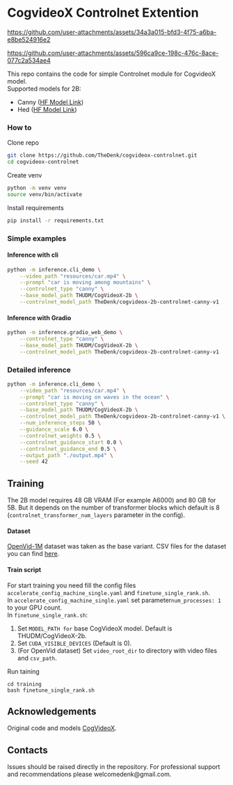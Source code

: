 # CogvideoX Controlnet Extention


https://github.com/user-attachments/assets/34a3a015-bfd3-4f75-a6ba-e8be524916e2

https://github.com/user-attachments/assets/596ca9ce-198c-476c-8ace-077c2a534ae4

This repo contains the code for simple Controlnet module for CogvideoX model.  
Supported models for 2B:
- Canny (<a href="https://huggingface.co/TheDenk/cogvideox-2b-controlnet-canny-v1">HF Model Link</a>) 
- Hed (<a href="https://huggingface.co/TheDenk/cogvideox-2b-controlnet-hed-v1">HF Model Link</a>) 

### How to
Clone repo 
```bash
git clone https://github.com/TheDenk/cogvideox-controlnet.git
cd cogvideox-controlnet
```
  
Create venv  
```bash
python -m venv venv
source venv/bin/activate
```
  
Install requirements
```bash
pip install -r requirements.txt
```
  
### Simple examples
#### Inference with cli
```bash
python -m inference.cli_demo \
    --video_path "resources/car.mp4" \
    --prompt "car is moving among mountains" \
    --controlnet_type "canny" \
    --base_model_path THUDM/CogVideoX-2b \
    --controlnet_model_path TheDenk/cogvideox-2b-controlnet-canny-v1
```

#### Inference with Gradio
```bash
python -m inference.gradio_web_demo \
    --controlnet_type "canny" \
    --base_model_path THUDM/CogVideoX-2b \
    --controlnet_model_path TheDenk/cogvideox-2b-controlnet-canny-v1
```

### Detailed inference
```bash
python -m inference.cli_demo \
    --video_path "resources/car.mp4" \
    --prompt "car is moving on waves in the ocean" \
    --controlnet_type "canny" \
    --base_model_path THUDM/CogVideoX-2b \
    --controlnet_model_path TheDenk/cogvideox-2b-controlnet-canny-v1 \
    --num_inference_steps 50 \
    --guidance_scale 6.0 \
    --controlnet_weights 0.5 \
    --controlnet_guidance_start 0.0 \
    --controlnet_guidance_end 0.5 \
    --output_path "./output.mp4" \
    --seed 42
```

## Training
The 2B model requires 48 GB VRAM (For example A6000) and 80 GB for 5B. But it depends on the number of transformer blocks which default is 8 (`controlnet_transformer_num_layers` parameter in the config).

#### Dataset
<a href="https://huggingface.co/datasets/nkp37/OpenVid-1M">OpenVid-1M</a> dataset was taken as the base variant. CSV files for the dataset you can find <a href="https://huggingface.co/datasets/nkp37/OpenVid-1M/tree/main/data/train">here</a>.

#### Train script
For start training you need fill the config files `accelerate_config_machine_single.yaml` and `finetune_single_rank.sh`.  
In `accelerate_config_machine_single.yaml` set parameter`num_processes: 1` to your GPU count.  
In `finetune_single_rank.sh`:  
1. Set `MODEL_PATH for` base CogVideoX model. Default is THUDM/CogVideoX-2b.  
2. Set `CUDA_VISIBLE_DEVICES` (Default is 0).  
3. (For OpenVid dataset) Set `video_root_dir` to directory with video files and `csv_path`.  

Run taining
```
cd training
bash finetune_single_rank.sh
```

## Acknowledgements
Original code and models [CogVideoX](https://github.com/THUDM/CogVideo/tree/main).  

## Contacts
<p>Issues should be raised directly in the repository. For professional support and recommendations please <a>welcomedenk@gmail.com</a>.</p>
